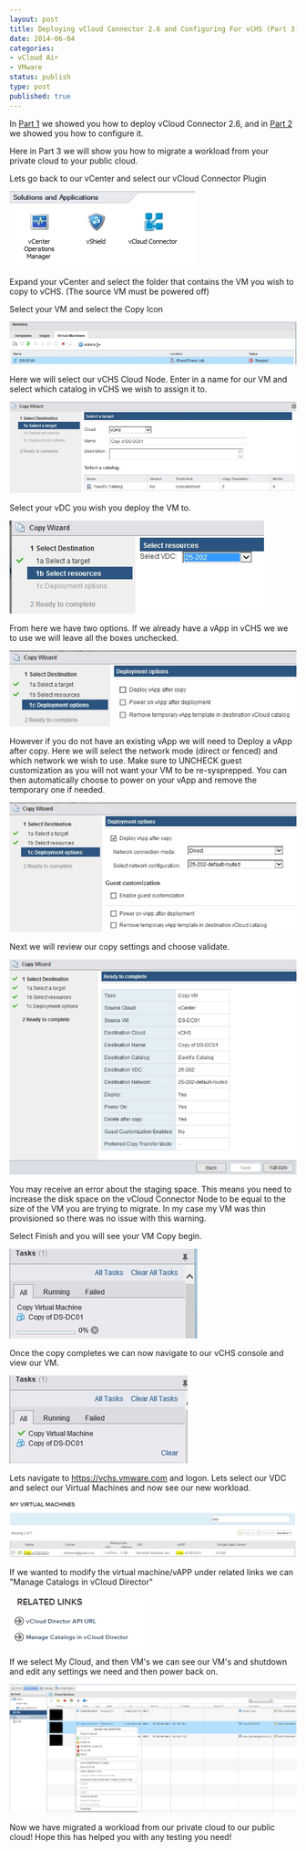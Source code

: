 ```yaml
---
layout: post
title: Deploying vCloud Connector 2.6 and Configuring For vCHS (Part 3)
date: 2014-06-04
categories:
- vCloud Air
- VMware
status: publish
type: post
published: true
---
```

In [Part 1](http://davidstamen.com/2014/06/03/deploying-vcloud-connector-2-6-and-configuring-for-vchs-part-1/) we showed you how to deploy vCloud Connector 2.6, and in [Part 2](http://davidstamen.com/2014/06/03/deploying-vcloud-connector-2-6-and-configuring-for-vchs-part-2/) we showed you how to configure it.

Here in Part 3 we will show you how to migrate a workload from your private cloud to your public cloud.

Lets go back to our vCenter and select our vCloud Connector Plugin

![](/images/screenshot.39.jpg)

Expand your vCenter and select the folder that contains the VM you wish to copy to vCHS. (The source VM must be powered off)

Select your VM and select the Copy Icon

![](/images/screenshot.1.jpg)

Here we will select our vCHS Cloud Node. Enter in a name for our VM and select which catalog in  vCHS we wish to assign it to.

![](/images/screenshot.2.jpg)

Select your vDC you wish you deploy the VM to.

![](/images/screenshot.3.jpg)

From here we have two options. If we already have a vApp in vCHS we we to use we will leave all the boxes unchecked.

![](/images/screenshot.4.jpg)

However if you do not have an existing vApp we will need to Deploy a vApp after copy. Here we will select the network mode (direct or fenced) and which network we wish to use. Make sure to UNCHECK guest customization as you will not want your VM to be re-sysprepped. You can then automatically choose to power on your vApp and remove the temporary one if needed.

![](/images/screenshot.5.jpg)

Next we will review our copy settings and choose validate.

![](/images/screenshot.6.jpg)

You may receive an error about the staging space. This means you need to increase the disk space on the vCloud Connector Node to be equal to the size of the VM you are trying to migrate. In my case my VM was thin provisioned so there was no issue with this warning.

Select Finish and you will see your VM Copy begin.

![](/images/screenshot.81.jpg)

Once the copy completes we can now navigate to our vCHS console and view our VM.

![](/images/screenshot.101.jpg)

Lets navigate to https://vchs.vmware.com and logon. Lets select our VDC and select our Virtual Machines and now see our new workload.

![](/images/screenshot.122.jpg)

If we wanted to modify the virtual machine/vAPP under related links we can "Manage Catalogs in vCloud Director"

![](/images/screenshot.111.jpg)

If we select My Cloud, and then VM's we can see our VM's and shutdown and edit any settings we need and then power back on.

![](/images/screenshot.131.jpg)

Now we have migrated a workload from our private cloud to our public cloud! Hope this has helped you with any testing you need!
